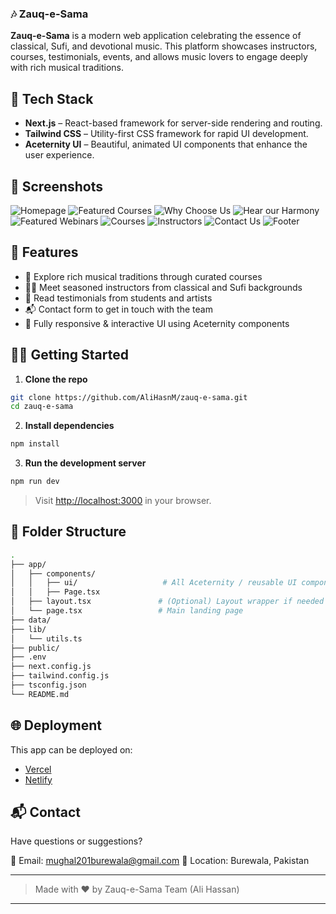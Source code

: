 ### 🎶 Zauq-e-Sama

**Zauq-e-Sama** is a modern web application celebrating the essence of classical, Sufi, and devotional music. This platform showcases instructors, courses, testimonials, events, and allows music lovers to engage deeply with rich musical traditions.

## 🚀 Tech Stack

- **Next.js** – React-based framework for server-side rendering and routing.
- **Tailwind CSS** – Utility-first CSS framework for rapid UI development.
- **Aceternity UI** – Beautiful, animated UI components that enhance the user experience.

## 📸 Screenshots

![Homepage](./public/images/Home.png)
![Featured Courses](./public/images/featured-courses.png)
![Why Choose Us](./public/images/why-choose-us.png)
![Hear our Harmony](./public/images/testimonial-cards.png)
![Featured Webinars](./public/images/featured-webinar.png)
![Courses](./public/images/courses.png)
![Instructors](./public/images/insturctors.png)
![Contact Us](./public/images/contact.png)
![Footer](./public/images/footer.png)

## 🔑 Features

- 🎼 Explore rich musical traditions through curated courses
- 👨‍🏫 Meet seasoned instructors from classical and Sufi backgrounds
- 💬 Read testimonials from students and artists
- 📬 Contact form to get in touch with the team
- 📱 Fully responsive & interactive UI using Aceternity components

## 🧑‍💻 Getting Started

1. **Clone the repo**

```bash
git clone https://github.com/AliHasnM/zauq-e-sama.git
cd zauq-e-sama
```

2. **Install dependencies**

```bash
npm install
```

3. **Run the development server**

```bash
npm run dev
```

> Visit [http://localhost:3000](http://localhost:3000) in your browser.

## 📁 Folder Structure

```bash
.
├── app/
│   ├── components/
│   │   ├── ui/                   # All Aceternity / reusable UI components
│   │   ├── Page.tsx
│   ├── layout.tsx               # (Optional) Layout wrapper if needed
│   └── page.tsx                 # Main landing page
├── data/
├── lib/
│   └── utils.ts
├── public/
├── .env
├── next.config.js
├── tailwind.config.js
├── tsconfig.json
└── README.md
```

## 🌐 Deployment

This app can be deployed on:

- [Vercel](https://vercel.com/)
- [Netlify](https://netlify.com/)

## 📬 Contact

Have questions or suggestions?

📧 Email: [mughal201burewala@gmail.com](mailto:mughal201burewala@gmail.com)
📍 Location: Burewala, Pakistan

---

> Made with ❤️ by Zauq-e-Sama Team (Ali Hassan)

---
